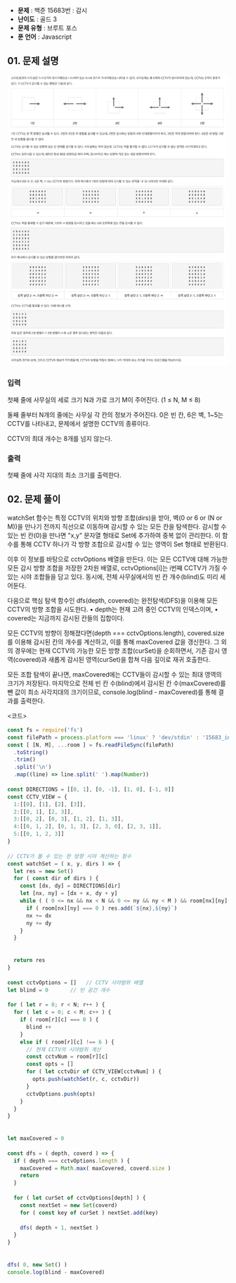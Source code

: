 - **문제** : 백준 15683번 : 감시
- **난이도** : 골드 3
- **문제 유형** : 브루트 포스
- **푼 언어** : Javascript

## 01. 문제 설명
![alt text](image.png)

### 입력
첫째 줄에 사무실의 세로 크기 N과 가로 크기 M이 주어진다. (1 ≤ N, M ≤ 8)

둘째 줄부터 N개의 줄에는 사무실 각 칸의 정보가 주어진다. 0은 빈 칸, 6은 벽, 1~5는 CCTV를 나타내고, 문제에서 설명한 CCTV의 종류이다. 

CCTV의 최대 개수는 8개를 넘지 않는다.

### 출력
첫째 줄에 사각 지대의 최소 크기를 출력한다.

## 02. 문제 풀이 
watchSet 함수는 특정 CCTV의 위치와 방향 조합(dirs)을 받아, 벽(0 or 6 or (N or M))을 만나기 전까지 직선으로 이동하며 감시할 수 있는 모든 칸을 탐색한다. 감시할 수 있는 빈 칸(0)을 만나면 "x,y" 문자열 형태로 Set에 추가하여 중복 없이 관리한다. 이 함수를 통해 CCTV 하나가 각 방향 조합으로 감시할 수 있는 영역이 Set 형태로 반환된다.

이후 이 정보를 바탕으로 cctvOptions 배열을 만든다. 이는 모든 CCTV에 대해 가능한 모든 감시 방향 조합을 저장한 2차원 배열로, cctvOptions[i]는 i번째 CCTV가 가질 수 있는 시야 조합들을 담고 있다. 동시에, 전체 사무실에서의 빈 칸 개수(blind)도 미리 세어둔다.

다음으로 핵심 탐색 함수인 dfs(depth, covered)는 완전탐색(DFS)을 이용해 모든 CCTV의 방향 조합을 시도한다.
	•	depth는 현재 고려 중인 CCTV의 인덱스이며,
	•	covered는 지금까지 감시된 칸들의 집합이다.

모든 CCTV의 방향이 정해졌다면(depth === cctvOptions.length), covered.size를 이용해 감시된 칸의 개수를 계산하고, 이를 통해 maxCovered 값을 갱신한다.
그 외의 경우에는 현재 CCTV의 가능한 모든 방향 조합(curSet)을 순회하면서, 기존 감시 영역(covered)과 새롭게 감시된 영역(curSet)을 합쳐 다음 깊이로 재귀 호출한다.

모든 조합 탐색이 끝나면, maxCovered에는 CCTV들이 감시할 수 있는 최대 영역의 크기가 저장된다. 마지막으로 전체 빈 칸 수(blind)에서 감시된 칸 수(maxCovered)를 뺀 값이 최소 사각지대의 크기이므로, console.log(blind - maxCovered)를 통해 결과를 출력한다.

<코드>
```javascript
const fs = require('fs')
const filePath = process.platform === 'linux' ? 'dev/stdin' : '15683_input.txt'
const [ [N, M], ...room ] = fs.readFileSync(filePath)
  .toString()
  .trim()
  .split('\n')
  .map((line) => line.split(' ').map(Number))

const DIRECTIONS = [[0, 1], [0, -1], [1, 0], [-1, 0]]
const CCTV_VIEW = {
  1:[[0], [1], [2], [3]],
  2:[[0, 1], [2, 3]],
  3:[[0, 2], [0, 3], [1, 2], [1, 3]],
  4:[[0, 1, 2], [0, 1, 3], [2, 3, 0], [2, 3, 1]],
  5:[[0, 1, 2, 3]]
}

// CCTV가 볼 수 있는 한 방향 시야 계산하는 함수
const watchSet = ( x, y, dirs ) => {
  let res = new Set()
  for ( const dir of dirs ) {
    const [dx, dy] = DIRECTIONS[dir]
    let [nx, ny] = [dx + x, dy + y]
    while ( ( 0 <= nx && nx < N && 0 <= ny && ny < M ) && room[nx][ny] !== 6 ) {
      if ( room[nx][ny] === 0 ) res.add(`${nx},${ny}`)
      nx += dx
      ny += dy
    }
  }


  return res
}

const cctvOptions = []   // CCTV 시야범위 배열 
let blind = 0       // 빈 공간 개수

for ( let r = 0; r < N; r++ ) {
  for ( let c = 0; c < M; c++ ) {
    if ( room[r][c] === 0 ) {
      blind ++
    } 
    else if ( room[r][c] !== 6 ) {
      // 현재 CCTV의 시야범위 계산
      const cctvNum = room[r][c]
      const opts = []
      for ( let cctvDir of CCTV_VIEW[cctvNum] ) {
        opts.push(watchSet(r, c, cctvDir))
      }
      cctvOptions.push(opts)
    }
  }
}


let maxCovered = 0

const dfs = ( depth, coverd ) => {
  if ( depth === cctvOptions.length ) {
    maxCovered = Math.max( maxCovered, coverd.size )
    return
  }

  for ( let curSet of cctvOptions[depth] ) {
    const nextSet = new Set(coverd)
    for ( const key of curSet ) nextSet.add(key) 

    dfs( depth + 1, nextSet )
  }
}


dfs( 0, new Set() )
console.log(blind - maxCovered)
```
